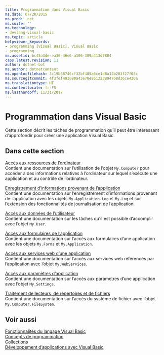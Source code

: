 ```yaml
---
title: Programmation dans Visual Basic
ms.date: 07/20/2015
ms.prod: .net
ms.suite: ''
ms.technology:
- devlang-visual-basic
ms.topic: article
helpviewer_keywords:
- programming [Visual Basic], Visual Basic
- programming
ms.assetid: bc45a3de-ea36-46e6-a106-309a413d7804
caps.latest.revision: 11
author: dotnet-bot
ms.author: dotnetcontent
ms.openlocfilehash: 3c19b68746cf32bf405a6ce1d8a12b203f27f03c
ms.sourcegitcommit: 4f3fef493080a43e70e951223894768d36ce430a
ms.translationtype: HT
ms.contentlocale: fr-FR
ms.lasthandoff: 11/21/2017
---
```

# <a name="programming-in-visual-basic"></a>Programmation dans Visual Basic
Cette section décrit les tâches de programmation qu’il peut être intéressant d’approfondir pour créer une application Visual Basic.  
  
## <a name="in-this-section"></a>Dans cette section  
 [Accès aux ressources de l’ordinateur](../../../visual-basic/developing-apps/programming/computer-resources/computer-resources.md)  
 Contient une documentation sur l’utilisation de l’objet `My.Computer` pour accéder à des informations relatives à l’ordinateur sur lequel s’exécute une application et au contrôle de l’ordinateur.  
  
 [Enregistrement d’informations provenant de l’application](../../../visual-basic/developing-apps/programming/log-info/logging-information-from-the-application.md)  
 Contient une documentation sur l’enregistrement d’informations provenant de l’application avec les objets `My.Application.Log` et `My.Log` et sur l’extension des fonctionnalités de journalisation de l’application.  
  
 [Accès aux données de l’utilisateur](../../../visual-basic/developing-apps/programming/accessing-user-data.md)  
 Contient une documentation sur les tâches qu’il est possible d’accomplir avec l’objet `My.User`.  
  
 [Accès aux formulaires de l’application](../../../visual-basic/developing-apps/programming/accessing-application-forms.md)  
 Contient une documentation sur l’accès aux formulaires d’une application avec les objets `My.Forms` et `My.Application`.  
  
 [Accès aux services web d’une application](../../../visual-basic/developing-apps/programming/accessing-application-web-services.md)  
 Contient une documentation sur l’accès aux services web référencés par l’application avec l’objet `My.WebServices`.  
  
 [Accès aux paramètres d’application](../../../visual-basic/developing-apps/programming/app-settings/accessing-application-settings.md)  
 Contient une documentation sur l’accès aux paramètres d’une application avec l’objet `My.Settings`.  
  
 [Traitement de lecteurs, de répertoires et de fichiers](../../../visual-basic/developing-apps/programming/drives-directories-files/processing.md)  
 Contient une documentation sur l’accès du système de fichier avec l’objet `My.Computer.FileSystem`.  
  
## <a name="see-also"></a>Voir aussi  
 [Fonctionnalités du langage Visual Basic](../../../visual-basic/programming-guide/language-features/index.md)  
 [Concepts de programmation](../../../visual-basic/programming-guide/concepts/index.md)  
 [Collections](../../../visual-basic/programming-guide/concepts/collections.md)  
 [Développement d’applications avec Visual Basic](../../../visual-basic/developing-apps/index.md)
